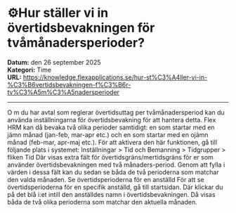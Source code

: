 # ⚙️Hur ställer vi in övertidsbevakningen för tvåmånadersperioder?

**Datum:** den 26 september 2025  
**Kategori:** Time  
**URL:** https://knowledge.flexapplications.se/hur-st%C3%A4ller-vi-in-%C3%B6vertidsbevakningen-f%C3%B6r-tv%C3%A5m%C3%A5nadersperioder

---

O
m du har avtal som reglerar övertidsuttag per tvåmånadersperiod kan du använda inställningarna för övertidsbevakning för att hantera detta. Flex HRM kan då bevaka två olika perioder samtidigt: en som startar med en jämn månad (jan-feb, mar-apr etc.) och en som startar med en ojämn månad (feb-mar, apr-maj etc.).
För att aktivera den här funktionen, gå till följande plats i systemet:
Inställningar > Tid och Bemanning > Tidgrupper > fliken Tid
Där visas extra fält för övertidsgräns/mertidsgräns för er som använder övertidsbevakningen med två månaders-period. Genom att fylla i värden i dessa fält kan du sedan se båda de två perioderna som matchar den valda månaden.
Se övertidsperioderna för en anställd
För att se övertidsperioderna för en specifik anställd, gå till startsidan. Där klickar du på det blå
i:et
intill den anställdes namn i övertidsbevakningen. Då visas båda de två olika perioderna som matchar den aktuella månaden.
